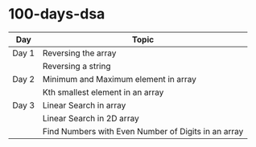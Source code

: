 # 100-days-dsa
| Day    | Topic  
|--------|---------
| Day 1  | Reversing the array
|        |Reversing a string  
| Day 2  |Minimum and Maximum element in array
|        |Kth smallest element in an array
| Day 3 | Linear Search in array
|       | Linear Search in 2D array
|       | Find Numbers with Even Number of Digits in an array
